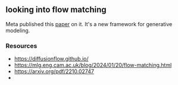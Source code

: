 ## looking into flow matching

Meta published this [paper](https://arxiv.org/pdf/2412.06264) on it. It's a new framework for generative modeling. 

### Resources 
- https://diffusionflow.github.io/
- https://mlg.eng.cam.ac.uk/blog/2024/01/20/flow-matching.html
- https://arxiv.org/pdf/2210.02747
- 
